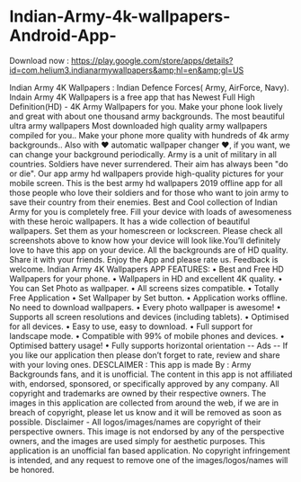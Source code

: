 # Indian-Army-4k-wallpapers-Android-App-
Download now : https://play.google.com/store/apps/details?id=com.helium3.indianarmywallpapers&amp;hl=en&amp;gl=US  

Indian Army 4K Wallpapers : Indian Defence Forces( Army, AirForce, Navy). Indain Army 4K Wallpapers is a free app that has Newest Full High Definition(HD) - 4K Army Wallpapers for you. Make your phone look lively and great with about one thousand army backgrounds.  The most beautiful ultra army wallpapers Most downloaded high quality army wallpapers compiled for you.. Make your phone more quality with hundreds of 4k army backgrounds.. Also with ❤ automatic wallpaper changer ❤, if you want, we can change your background periodically.   Army is a unit of military in all countries. Soldiers have never surrendered. Their aim has always been "do or die". Our app army hd wallpapers provide high-quality pictures for your mobile screen. This is the best army hd wallpapers 2019 offline app for all those people who love their soldiers and for those who want to join army to save their country from their enemies.  Best and Cool collection of Indian Army for you is completely free. Fill your device with loads of awesomeness with these heroic wallpapers. It has a wide collection of beautiful wallpapers. Set them as your homescreen or lockscreen. Please check all screenshots above to know how your device will look like.You’ll definitely love to have this app on your device. All the backgrounds are of HD quality. Share it with your friends. Enjoy the App and please rate us. Feedback is welcome.  Indian Army 4K Wallpapers APP FEATURES: • Best and Free HD Wallpapers for your phone. • Wallpapers in HD and excellent 4K quality. • You can Set Photo as wallpaper. • All screens sizes compatible. • Totally Free Application • Set Wallpaper by Set button. • Application works offline. No need to download wallpapers. • Every photo wallpaper is awesome! • Supports all screen resolutions and devices (including tablets). • Optimised for all devices. • Easy to use, easy to download. • Full support for landscape mode. • Compatible with 99% of mobile phones and devices. • Optimised battery usage! • Fully supports horizontal orientation -- Ads --  If you like our application then please don’t forget to rate, review and share with your loving ones.  DESCLAIMER : This app is made By : Army Backgrounds fans, and it is unofficial. The content in this app is not affiliated with, endorsed, sponsored, or specifically approved by any company. All copyright and trademarks are owned by their respective owners. The images in this application are collected from around the web, if we are in breach of copyright, please let us know and it will be removed as soon as possible.  Disclaimer - All logos/images/names are copyright of their perspective owners. This image is not endorsed by any of the perspective owners, and the images are used simply for aesthetic purposes. This application is an unofficial fan based application. No copyright infringement is intended, and any request to remove one of the images/logos/names will be honored.
